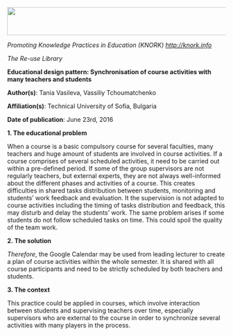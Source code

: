 <img src="md\img020/media/image01.png" width="624" height="65" />

*Promoting Knowledge Practices in Education (KNORK) http://knork.info*

*The Re-use Library*

**Educational design pattern: Synchronisation of course activities with many teachers and students**

**Author(s)**: Tania Vasileva, Vassiliy Tchoumatchenko

**Affiliation(s)**: Technical University of Sofia, Bulgaria

**Date of publication**: June 23rd, 2016

**1. The educational problem**

When a course is a basic compulsory course for several faculties, many teachers and huge amount of students are involved in course activities. If a course comprises of several scheduled activities, it need to be carried out within a pre-defined period. If some of the group supervisors are not regularly teachers, but external experts, they are not always well-informed about the different phases and activities of a course. This creates difficulties in shared tasks distribution between students, monitoring and students’ work feedback and evaluation. It the supervision is not adapted to course activities including the timing of tasks distribution and feedback, this may disturb and delay the students’ work. The same problem arises if some students do not follow scheduled tasks on time. This could spoil the quality of the team work.

**2. The solution**

*Therefore*, the Google Calendar may be used from leading lecturer to create a plan of course activities within the whole semester. It is shared with all course participants and need to be strictly scheduled by both teachers and students.

**3. The context**

This practice could be applied in courses, which involve interaction between students and supervising teachers over time, especially supervisors who are external to the course in order to synchronize several activities with many players in the process.
